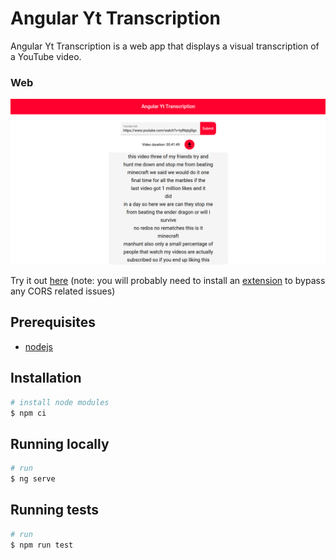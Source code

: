 # Angular Yt Transcription

Angular Yt Transcription is a web app that displays a visual transcription of a YouTube video.

### Web
![angular-yt-transcription](./docs/angular-yt-transcription.png)

Try it out [here](https://pacna.github.io/angular-yt-transcription/) (note: you will probably need to install an [extension](https://chrome.google.com/webstore/detail/allow-cors-access-control/lhobafahddgcelffkeicbaginigeejlf/related?hl=en) to bypass any CORS related issues)

## Prerequisites
* [nodejs](https://nodejs.org/en/)

## Installation
```bash
# install node modules
$ npm ci
```

## Running locally
```bash
# run
$ ng serve
```

## Running tests
```bash
# run
$ npm run test
```